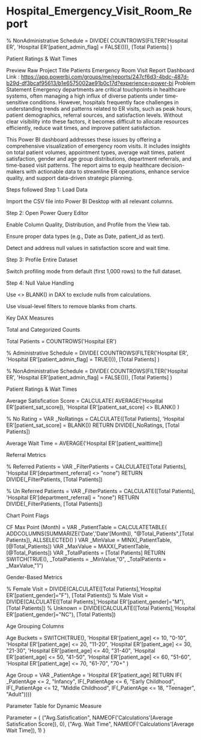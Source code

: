 # Hospital_Emergency_Visit_Room_Report


% NonAdministrative Schedule =
DIVIDE(
    COUNTROWS(FILTER('Hospital ER', 'Hospital ER'[patient_admin_flag] = FALSE())),
    [Total Patients]
)


Patient Ratings & Wait Times

Preview
Raw
Project Title
Patients Emergency Room Visit Report
Dashboard Link : https://app.powerbi.com/groups/me/reports/247cf6d3-4bdc-487d-b29d-df3bcaf95613/b1e6575002ae91b0c17d?experience=power-bi
Problem Statement
Emergency departments are critical touchpoints in healthcare systems, often managing a high influx of diverse patients under time-sensitive conditions. However, hospitals frequently face challenges in understanding trends and patterns related to ER visits, such as peak hours, patient demographics, referral sources, and satisfaction levels. Without clear visibility into these factors, it becomes difficult to allocate resources efficiently, reduce wait times, and improve patient satisfaction.

This Power BI dashboard addresses these issues by offering a comprehensive visualization of emergency room visits. It includes insights on total patient volumes, appointment types, average wait times, patient satisfaction, gender and age group distributions, department referrals, and time-based visit patterns. The report aims to equip healthcare decision-makers with actionable data to streamline ER operations, enhance service quality, and support data-driven strategic planning.

Steps followed
Step 1: Load Data

Import the CSV file into Power BI Desktop with all relevant columns.

Step 2: Open Power Query Editor

Enable Column Quality, Distribution, and Profile from the View tab.

Ensure proper data types (e.g., Date as Date, patient_id as text).

Detect and address null values in satisfaction score and wait time.

Step 3: Profile Entire Dataset

Switch profiling mode from default (first 1,000 rows) to the full dataset.

Step 4: Null Value Handling

Use <> BLANK() in DAX to exclude nulls from calculations.

Use visual-level filters to remove blanks from charts.

Key DAX Measures

Total and Categorized Counts

Total Patients = COUNTROWS('Hospital ER')

% Administrative Schedule = DIVIDE( COUNTROWS(FILTER('Hospital ER', 'Hospital ER'[patient_admin_flag] = TRUE())), [Total Patients] )

% NonAdministrative Schedule = DIVIDE( COUNTROWS(FILTER('Hospital ER', 'Hospital ER'[patient_admin_flag] = FALSE())), [Total Patients] )

Patient Ratings & Wait Times

Average Satisfication Score = CALCULATE( AVERAGE('Hospital ER'[patient_sat_score]), 'Hospital ER'[patient_sat_score] <> BLANK() )

% No Rating = VAR _NoRatings = CALCULATE([Total Patients], 'Hospital ER'[patient_sat_score] = BLANK()) RETURN DIVIDE(_NoRatings, [Total Patients])

Average Wait Time = AVERAGE('Hospital ER'[patient_waittime])

Referral Metrics

% Referred Patients = VAR _FilterPatients = CALCULATE([Total Patients], 'Hospital ER'[department_referral] <> "none") RETURN DIVIDE(_FilterPatients, [Total Patients])

% Un Referred Patients = VAR _FilterPatients = CALCULATE([Total Patients], 'Hospital ER'[department_referral] = "none") RETURN DIVIDE(_FilterPatients, [Total Patients])

Chart Point Flags

CF Max Point (Month) = VAR _PatientTable = CALCULATETABLE( ADDCOLUMNS(SUMMARIZE('Date','Date'[Month]), "@Total_Patients",[Total Patients]), ALLSELECTED() ) VAR _MinValue = MINX(_PatientTable,[@Total_Patients]) VAR _MaxValue = MAXX(_PatientTable,[@Total_Patients]) VAR _TotalPatients = [Total Patients] RETURN SWITCH(TRUE(), _TotalPatients = _MinValue,"0", _TotalPatients = _MaxValue,"1")

Gender-Based Metrics

% Female Visit = DIVIDE(CALCULATE([Total Patients],'Hospital ER'[patient_gender]="F"), [Total Patients]) % Male Visit = DIVIDE(CALCULATE([Total Patients],'Hospital ER'[patient_gender]="M"), [Total Patients]) % Unknown = DIVIDE(CALCULATE([Total Patients],'Hospital ER'[patient_gender]="NC"), [Total Patients])

Age Grouping Columns

Age Buckets = SWITCH(TRUE(), 'Hospital ER'[patient_age] <= 10, "0-10", 'Hospital ER'[patient_age] <= 20, "11-20", 'Hospital ER'[patient_age] <= 30, "21-30", 'Hospital ER'[patient_age] <= 40, "31-40", 'Hospital ER'[patient_age] <= 50, "41-50", 'Hospital ER'[patient_age] <= 60, "51-60", 'Hospital ER'[patient_age] <= 70, "61-70", "70+" )

Age Group = VAR _PatientAge = 'Hospital ER'[patient_age] RETURN IF( _PatientAge <= 2, "Infancy", IF(_PatientAge <= 6, "Early Childhood", IF(_PatientAge <= 12, "Middle Childhood", IF(_PatientAge <= 18, "Teenager", "Adult"))))

Parameter Table for Dynamic Measure

Parameter = { ("Avg.Satisfication", NAMEOF('Calculations'[Average Satisfication Score]), 0), ("Avg. Wait Time", NAMEOF('Calculations'[Average Wait Time]), 1) }
